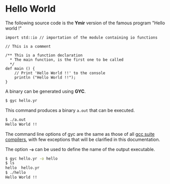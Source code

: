 # Hello World

The following source code is the **Ymir** version of the famous program "Hello world !"

```ymir
import std::io // importation of the module containing io functions

// This is a comment 

/** This is a function declaration
  * The main function, is the first one to be called
  */
def main () {
    // Print 'Hello World !!' to the console
    println ("Hello World !!");
}
```

A binary can be generated using **GYC**.

```bash
$ gyc hello.yr
``` 

This command produces a binary `a.out` that can be executed.

```bash
$ ./a.out
Hello World !!
```

The command line options of gyc are the same as those of all [gcc
suite
compilers](https://gcc.gnu.org/onlinedocs/gcc/Overall-Options.html#Overall-Options),
with few exceptions that will be clarified in this documentation.

The option **`-o`** can be used to define the name of the output executable.

```bash
$ gyc hello.yr -o hello
$ ls
hello  hello.yr
$ ./hello
Hello World !!
```

